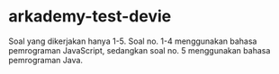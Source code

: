 # arkademy-test-devie

Soal yang dikerjakan hanya 1-5. Soal no. 1-4 menggunakan bahasa pemrograman JavaScript, sedangkan soal no. 5 menggunakan bahasa pemrograman Java.
